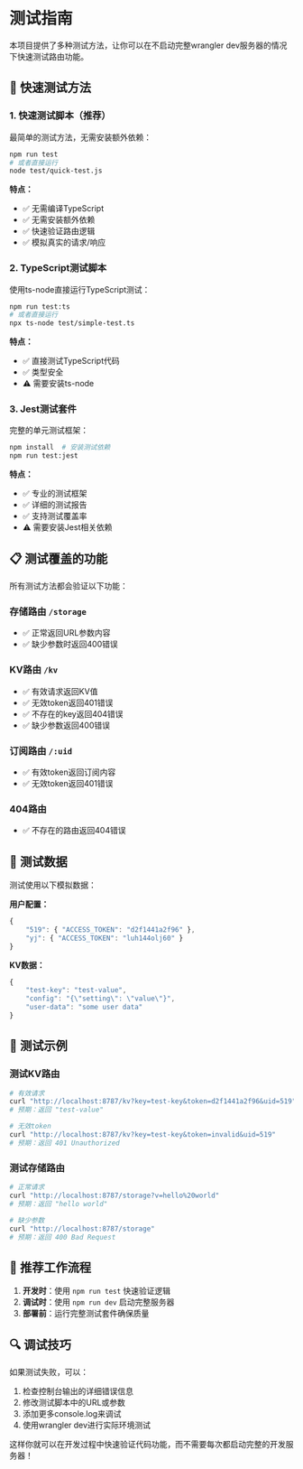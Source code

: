 # 测试指南

本项目提供了多种测试方法，让你可以在不启动完整wrangler dev服务器的情况下快速测试路由功能。

## 🚀 快速测试方法

### 1. 快速测试脚本（推荐）
最简单的测试方法，无需安装额外依赖：

```bash
npm run test
# 或者直接运行
node test/quick-test.js
```

**特点：**
- ✅ 无需编译TypeScript
- ✅ 无需安装额外依赖
- ✅ 快速验证路由逻辑
- ✅ 模拟真实的请求/响应

### 2. TypeScript测试脚本
使用ts-node直接运行TypeScript测试：

```bash
npm run test:ts
# 或者直接运行
npx ts-node test/simple-test.ts
```

**特点：**
- ✅ 直接测试TypeScript代码
- ✅ 类型安全
- ⚠️ 需要安装ts-node

### 3. Jest测试套件
完整的单元测试框架：

```bash
npm install  # 安装测试依赖
npm run test:jest
```

**特点：**
- ✅ 专业的测试框架
- ✅ 详细的测试报告
- ✅ 支持测试覆盖率
- ⚠️ 需要安装Jest相关依赖

## 📋 测试覆盖的功能

所有测试方法都会验证以下功能：

### 存储路由 `/storage`
- ✅ 正常返回URL参数内容
- ✅ 缺少参数时返回400错误

### KV路由 `/kv`
- ✅ 有效请求返回KV值
- ✅ 无效token返回401错误
- ✅ 不存在的key返回404错误
- ✅ 缺少参数返回400错误

### 订阅路由 `/:uid`
- ✅ 有效token返回订阅内容
- ✅ 无效token返回401错误

### 404路由
- ✅ 不存在的路由返回404错误

## 🔧 测试数据

测试使用以下模拟数据：

**用户配置：**
```javascript
{
    "519": { "ACCESS_TOKEN": "d2f1441a2f96" },
    "yj": { "ACCESS_TOKEN": "luh144olj60" }
}
```

**KV数据：**
```javascript
{
    "test-key": "test-value",
    "config": "{\"setting\": \"value\"}",
    "user-data": "some user data"
}
```

## 📝 测试示例

### 测试KV路由
```bash
# 有效请求
curl "http://localhost:8787/kv?key=test-key&token=d2f1441a2f96&uid=519"
# 预期：返回 "test-value"

# 无效token
curl "http://localhost:8787/kv?key=test-key&token=invalid&uid=519"
# 预期：返回 401 Unauthorized
```

### 测试存储路由
```bash
# 正常请求
curl "http://localhost:8787/storage?v=hello%20world"
# 预期：返回 "hello world"

# 缺少参数
curl "http://localhost:8787/storage"
# 预期：返回 400 Bad Request
```

## 🎯 推荐工作流程

1. **开发时**：使用 `npm run test` 快速验证逻辑
2. **调试时**：使用 `npm run dev` 启动完整服务器
3. **部署前**：运行完整测试套件确保质量

## 🔍 调试技巧

如果测试失败，可以：

1. 检查控制台输出的详细错误信息
2. 修改测试脚本中的URL或参数
3. 添加更多console.log来调试
4. 使用wrangler dev进行实际环境测试

这样你就可以在开发过程中快速验证代码功能，而不需要每次都启动完整的开发服务器！ 